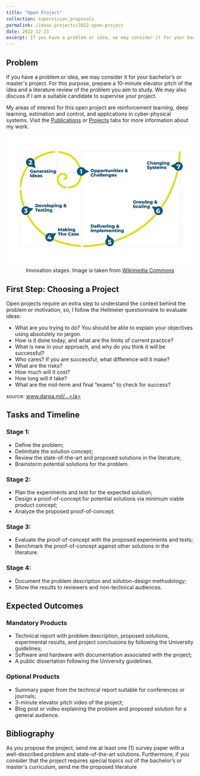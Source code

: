 ```yaml
---
title: "Open Project"
collection: supervision_proposals
permalink: /ideas-projects/2022-open-project
date: 2022-12-23
excerpt: If you have a problem or idea, we may consider it for your bachelor’s or master's project.
---
```


## Problem
If you have a problem or idea, we may consider it for your bachelor’s or master's project. For this purpose, prepare a 10-minute elevator pitch of the idea and a literature review of the problem you aim to study. We may also discuss if I am a suitable candidate to supervise your project.

My areas of interest for this open project are reinforcement learning, deep learning, estimation and control, and applications in cyber-physical systems. Visit the <a href="/publications/">Publications</a> or <a href="/portfolio/">Projects</a> tabs for more information about my work.

<div style="text-align: center;">
    <img src="/images/Innovation_stages.jpg"
        alt="Innovation stages."
        style="display: block; margin-left: auto; margin-right: auto;" />
    <figcaption>Innovation stages. Image is taken from <a href="https://commons.wikimedia.org/wiki/File:Innovation_stages.jpg">Wikimedia Commons</a></figcaption>
</div>

## First Step: Choosing a Project

Open projects require an extra step to understand the context behind the problem or motivation, so, I follow the Heilmeier questionnaire to evaluate ideas:

* What are you trying to do? You should be able to explain your objectives using absolutely no jargon.
* How is it done today, and what are the limits of current practice?
* What is new in your approach, and why do you think it will be successful?
* Who cares? If you are successful, what difference will it make?
* What are the risks?
* How much will it cost?
* How long will it take?
* What are the mid-term and final “exams” to check for success?

source: <a href="https://www.darpa.mil/work-with-us/heilmeier-catechism">www.darpa.mil/...</a>

## Tasks and Timeline

### Stage 1:
* Define the problem;
* Delimitate the solution concept;
* Review the state-of-the-art and proposed solutions in the literature;
* Brainstorm potential solutions for the problem.

### Stage 2:
* Plan the experiments and test for the expected solution;
* Design a proof-of-concept for potential solutions via minimum viable product concept;
* Analyze the proposed proof-of-concept.

### Stage 3: 
* Evaluate the proof-of-concept with the proposed experiments and tests;
* Benchmark the proof-of-concept against other solutions in the literature.

### Stage 4: 
* Document the problem description and solution-design methodology;
* Show the results to reviewers and non-technical audiences.

## Expected Outcomes

### Mandatory Products
* Technical report with problem description, proposed solutions, experimental results, and project conclusions by following the University guidelines;
* Software and hardware with documentation associated with the project;
* A public dissertation following the University guidelines.

### Optional Products
* Summary paper from the technical report suitable for conferences or journals;
* 3-minute elevator pitch video of the project;
* Blog post or video explaining the problem and proposed solution for a general audience.

## Bibliography
As you propose the project, send me at least one (1) survey paper with a well-described problem and state-of-the-art solutions. Furthermore, if you consider that the project requires special topics out of the bachelor’s or master's curriculum, send me the proposed literature